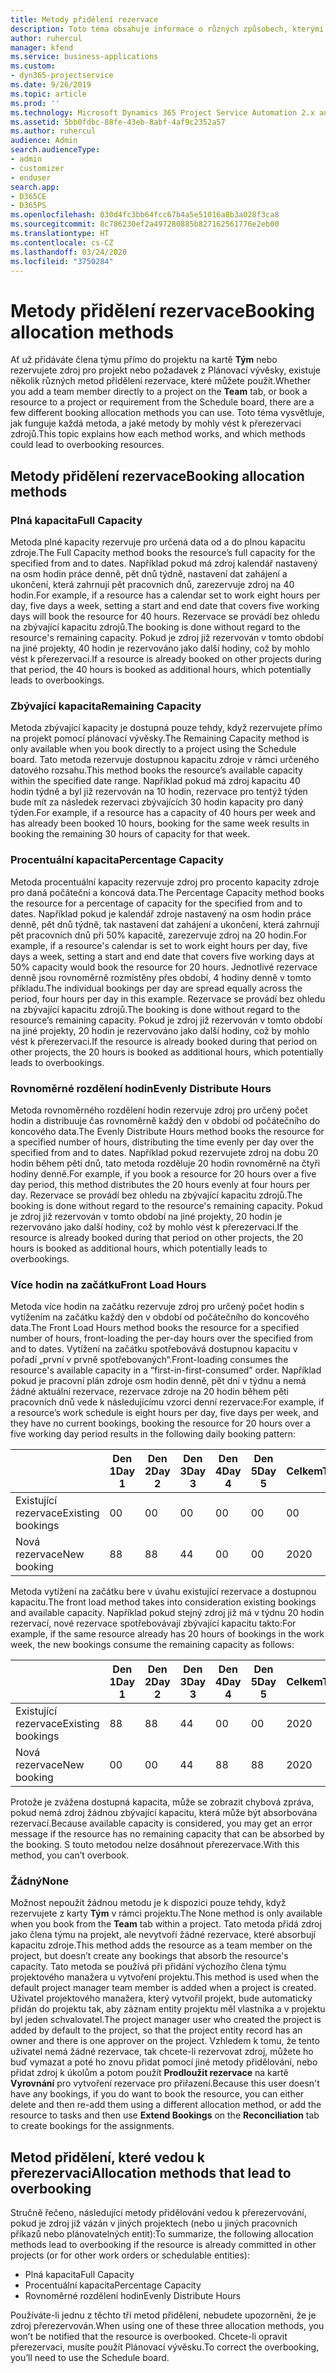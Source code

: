 ```yaml
---
title: Metody přidělení rezervace
description: Toto téma obsahuje informace o různých způsobech, kterými můžete rezervovat přidělení.
author: ruhercul
manager: kfend
ms.service: business-applications
ms.custom:
- dyn365-projectservice
ms.date: 9/26/2019
ms.topic: article
ms.prod: ''
ms.technology: Microsoft Dynamics 365 Project Service Automation 2.x and 3.x
ms.assetid: 5bb0fdbc-88fe-43eb-8abf-4af9c2352a57
ms.author: ruhercul
audience: Admin
search.audienceType:
- admin
- customizer
- enduser
search.app:
- D365CE
- D365PS
ms.openlocfilehash: 030d4fc3bb64fcc67b4a5e51016a8b3a028f3ca8
ms.sourcegitcommit: 8c786230ef2a497280885b827162561776e2eb00
ms.translationtype: HT
ms.contentlocale: cs-CZ
ms.lasthandoff: 03/24/2020
ms.locfileid: "3750284"
---
```

# <a name="booking-allocation-methods"></a><span data-ttu-id="dc541-103">Metody přidělení rezervace</span><span class="sxs-lookup"><span data-stu-id="dc541-103">Booking allocation methods</span></span>

<span data-ttu-id="dc541-104">Ať už přidáváte člena týmu přímo do projektu na kartě **Tým** nebo rezervujete zdroj pro projekt nebo požadavek z Plánovací vývěsky, existuje několik různých metod přidělení rezervace, které můžete použít.</span><span class="sxs-lookup"><span data-stu-id="dc541-104">Whether you add a team member directly to a project on the **Team** tab, or book a resource to a project or requirement from the Schedule board, there are a few different booking allocation methods you can use.</span></span> <span data-ttu-id="dc541-105">Toto téma vysvětluje, jak funguje každá metoda, a jaké metody by mohly vést k přerezervaci zdrojů.</span><span class="sxs-lookup"><span data-stu-id="dc541-105">This topic explains how each method works, and which methods could lead to overbooking resources.</span></span>

## <a name="booking-allocation-methods"></a><span data-ttu-id="dc541-106">Metody přidělení rezervace</span><span class="sxs-lookup"><span data-stu-id="dc541-106">Booking allocation methods</span></span>

### <a name="full-capacity"></a><span data-ttu-id="dc541-107">Plná kapacita</span><span class="sxs-lookup"><span data-stu-id="dc541-107">Full Capacity</span></span> 
<span data-ttu-id="dc541-108">Metoda plné kapacity rezervuje pro určená data od a do plnou kapacitu zdroje.</span><span class="sxs-lookup"><span data-stu-id="dc541-108">The Full Capacity method books the resource’s full capacity for the specified from and to dates.</span></span> <span data-ttu-id="dc541-109">Například pokud má zdroj kalendář nastavený na osm hodin práce denně, pět dnů týdně, nastavení dat zahájení a ukončení, která zahrnují pět pracovních dnů, zarezervuje zdroj na 40 hodin.</span><span class="sxs-lookup"><span data-stu-id="dc541-109">For example, if a resource has a calendar set to work eight hours per day, five days a week, setting a start and end date that covers five working days will book the resource for 40 hours.</span></span> <span data-ttu-id="dc541-110">Rezervace se provádí bez ohledu na zbývající kapacitu zdrojů.</span><span class="sxs-lookup"><span data-stu-id="dc541-110">The booking is done without regard to the resource's remaining capacity.</span></span> <span data-ttu-id="dc541-111">Pokud je zdroj již rezervován v tomto období na jiné projekty, 40 hodin je rezervováno jako další hodiny, což by mohlo vést k přerezervaci.</span><span class="sxs-lookup"><span data-stu-id="dc541-111">If a resource is already booked on other projects during that period, the 40 hours is booked as additional hours, which potentially leads to overbookings.</span></span>

### <a name="remaining-capacity"></a><span data-ttu-id="dc541-112">Zbývající kapacita</span><span class="sxs-lookup"><span data-stu-id="dc541-112">Remaining Capacity</span></span>
<span data-ttu-id="dc541-113">Metoda zbývající kapacity je dostupná pouze tehdy, když rezervujete přímo na projekt pomocí plánovací vývěsky.</span><span class="sxs-lookup"><span data-stu-id="dc541-113">The Remaining Capacity method is only available when you book directly to a project using the Schedule board.</span></span> <span data-ttu-id="dc541-114">Tato metoda rezervuje dostupnou kapacitu zdroje v rámci určeného datového rozsahu.</span><span class="sxs-lookup"><span data-stu-id="dc541-114">This method books the resource’s available capacity within the specified date range.</span></span> <span data-ttu-id="dc541-115">Například pokud má zdroj kapacitu 40 hodin týdně a byl již rezervován na 10 hodin, rezervace pro tentýž týden bude mít za následek rezervaci zbývajících 30 hodin kapacity pro daný týden.</span><span class="sxs-lookup"><span data-stu-id="dc541-115">For example, if a resource has a capacity of 40 hours per week and has already been booked 10 hours, booking for the same week results in booking the remaining 30 hours of capacity for that week.</span></span>

### <a name="percentage-capacity"></a><span data-ttu-id="dc541-116">Procentuální kapacita</span><span class="sxs-lookup"><span data-stu-id="dc541-116">Percentage Capacity</span></span>
<span data-ttu-id="dc541-117">Metoda procentuální kapacity rezervuje zdroj pro procento kapacity zdroje pro daná počáteční a koncová data.</span><span class="sxs-lookup"><span data-stu-id="dc541-117">The Percentage Capacity method books the resource for a percentage of capacity for the specified from and to dates.</span></span> <span data-ttu-id="dc541-118">Například pokud je kalendář zdroje nastavený na osm hodin práce denně, pět dnů týdně, tak nastavení dat zahájení a ukončení, která zahrnují pět pracovních dnů při 50% kapacitě, zarezervuje zdroj na 20 hodin.</span><span class="sxs-lookup"><span data-stu-id="dc541-118">For example, if a resource's calendar is set to work eight hours per day, five days a week, setting a start and end date that covers five working days at 50% capacity would book the resource for 20 hours.</span></span> <span data-ttu-id="dc541-119">Jednotlivé rezervace denně jsou rovnoměrně rozmístěny přes období, 4 hodiny denně v tomto příkladu.</span><span class="sxs-lookup"><span data-stu-id="dc541-119">The individual bookings per day are spread equally across the period, four hours per day in this example.</span></span> <span data-ttu-id="dc541-120">Rezervace se provádí bez ohledu na zbývající kapacitu zdrojů.</span><span class="sxs-lookup"><span data-stu-id="dc541-120">The booking is done without regard to the resource’s remaining capacity.</span></span> <span data-ttu-id="dc541-121">Pokud je zdroj již rezervován v tomto období na jiné projekty, 20 hodin je rezervováno jako další hodiny, což by mohlo vést k přerezervaci.</span><span class="sxs-lookup"><span data-stu-id="dc541-121">If the resource is already booked during that period on other projects, the 20 hours is booked as additional hours, which potentially leads to overbookings.</span></span>

### <a name="evenly-distribute-hours"></a><span data-ttu-id="dc541-122">Rovnoměrné rozdělení hodin</span><span class="sxs-lookup"><span data-stu-id="dc541-122">Evenly Distribute Hours</span></span>
<span data-ttu-id="dc541-123">Metoda rovnoměrného rozdělení hodin rezervuje zdroj pro určený počet hodin a distribuuje čas rovnoměrně každý den v období od počátečního do koncového data.</span><span class="sxs-lookup"><span data-stu-id="dc541-123">The Evenly Distribute Hours method books the resource for a specified number of hours, distributing the time evenly per day over the specified from and to dates.</span></span> <span data-ttu-id="dc541-124">Například pokud rezervujete zdroj na dobu 20 hodin během pěti dnů, tato metoda rozděluje 20 hodin rovnoměrně na čtyři hodiny denně.</span><span class="sxs-lookup"><span data-stu-id="dc541-124">For example, if you book a resource for 20 hours over a five day period, this method distributes the 20 hours evenly at four hours per day.</span></span> <span data-ttu-id="dc541-125">Rezervace se provádí bez ohledu na zbývající kapacitu zdrojů.</span><span class="sxs-lookup"><span data-stu-id="dc541-125">The booking is done without regard to the resource's remaining capacity.</span></span> <span data-ttu-id="dc541-126">Pokud je zdroj již rezervován v tomto období na jiné projekty, 20 hodin je rezervováno jako další hodiny, což by mohlo vést k přerezervaci.</span><span class="sxs-lookup"><span data-stu-id="dc541-126">If the resource is already booked during that period on other projects, the 20 hours is booked as additional hours, which potentially leads to overbookings.</span></span>

### <a name="front-load-hours"></a><span data-ttu-id="dc541-127">Více hodin na začátku</span><span class="sxs-lookup"><span data-stu-id="dc541-127">Front Load Hours</span></span>
<span data-ttu-id="dc541-128">Metoda více hodin na začátku rezervuje zdroj pro určený počet hodin s vytížením na začátku každý den v období od počátečního do koncového data.</span><span class="sxs-lookup"><span data-stu-id="dc541-128">The Front Load Hours method books the resource for a specified number of hours, front-loading the per-day hours over the specified from and to dates.</span></span> <span data-ttu-id="dc541-129">Vytížení na začátku spotřebovává dostupnou kapacitu v pořadí „první v prvně spotřebovaných“.</span><span class="sxs-lookup"><span data-stu-id="dc541-129">Front-loading consumes the resource's available capacity in a “first-in-first-consumed” order.</span></span> <span data-ttu-id="dc541-130">Například pokud je pracovní plán zdroje osm hodin denně, pět dní v týdnu a nemá žádné aktuální rezervace, rezervace zdroje na 20 hodin během pěti pracovních dnů vede k následujícímu vzorci denní rezervace:</span><span class="sxs-lookup"><span data-stu-id="dc541-130">For example, if a resource’s work schedule is eight hours per day, five days per week, and they have no current bookings, booking the resource for 20 hours over a five working day period results in the following daily booking pattern:</span></span> 

|                           |    <span data-ttu-id="dc541-131">Den 1</span><span class="sxs-lookup"><span data-stu-id="dc541-131">Day 1</span></span>    |    <span data-ttu-id="dc541-132">Den 2</span><span class="sxs-lookup"><span data-stu-id="dc541-132">Day 2</span></span>    |    <span data-ttu-id="dc541-133">Den 3</span><span class="sxs-lookup"><span data-stu-id="dc541-133">Day 3</span></span>    |    <span data-ttu-id="dc541-134">Den 4</span><span class="sxs-lookup"><span data-stu-id="dc541-134">Day 4</span></span>    |    <span data-ttu-id="dc541-135">Den 5</span><span class="sxs-lookup"><span data-stu-id="dc541-135">Day 5</span></span>    |    <span data-ttu-id="dc541-136">Celkem</span><span class="sxs-lookup"><span data-stu-id="dc541-136">Total</span></span>    |
|---------------------------|-------------|-------------|-------------|-------------|-------------|-------------|
|    <span data-ttu-id="dc541-137">Existující rezervace</span><span class="sxs-lookup"><span data-stu-id="dc541-137">Existing   bookings</span></span>    |    <span data-ttu-id="dc541-138">0</span><span class="sxs-lookup"><span data-stu-id="dc541-138">0</span></span>        |    <span data-ttu-id="dc541-139">0</span><span class="sxs-lookup"><span data-stu-id="dc541-139">0</span></span>        |    <span data-ttu-id="dc541-140">0</span><span class="sxs-lookup"><span data-stu-id="dc541-140">0</span></span>        |    <span data-ttu-id="dc541-141">0</span><span class="sxs-lookup"><span data-stu-id="dc541-141">0</span></span>        |    <span data-ttu-id="dc541-142">0</span><span class="sxs-lookup"><span data-stu-id="dc541-142">0</span></span>        |    <span data-ttu-id="dc541-143">0</span><span class="sxs-lookup"><span data-stu-id="dc541-143">0</span></span>        |
|    <span data-ttu-id="dc541-144">Nová rezervace</span><span class="sxs-lookup"><span data-stu-id="dc541-144">New   booking</span></span>          |    <span data-ttu-id="dc541-145">8</span><span class="sxs-lookup"><span data-stu-id="dc541-145">8</span></span>        |    <span data-ttu-id="dc541-146">8</span><span class="sxs-lookup"><span data-stu-id="dc541-146">8</span></span>        |    <span data-ttu-id="dc541-147">4</span><span class="sxs-lookup"><span data-stu-id="dc541-147">4</span></span>        |    <span data-ttu-id="dc541-148">0</span><span class="sxs-lookup"><span data-stu-id="dc541-148">0</span></span>        |    <span data-ttu-id="dc541-149">0</span><span class="sxs-lookup"><span data-stu-id="dc541-149">0</span></span>        |    <span data-ttu-id="dc541-150">20</span><span class="sxs-lookup"><span data-stu-id="dc541-150">20</span></span>       |

<span data-ttu-id="dc541-151">Metoda vytížení na začátku bere v úvahu existující rezervace a dostupnou kapacitu.</span><span class="sxs-lookup"><span data-stu-id="dc541-151">The front load method takes into consideration existing bookings and available capacity.</span></span> <span data-ttu-id="dc541-152">Například pokud stejný zdroj již má v týdnu 20 hodin rezervací, nové rezervace spotřebovávají zbývající kapacitu takto:</span><span class="sxs-lookup"><span data-stu-id="dc541-152">For example, if the same resource already has 20 hours of bookings in the work week, the new bookings consume the remaining capacity as follows:</span></span>

|                     | <span data-ttu-id="dc541-153">Den 1</span><span class="sxs-lookup"><span data-stu-id="dc541-153">Day 1</span></span> | <span data-ttu-id="dc541-154">Den 2</span><span class="sxs-lookup"><span data-stu-id="dc541-154">Day 2</span></span> | <span data-ttu-id="dc541-155">Den 3</span><span class="sxs-lookup"><span data-stu-id="dc541-155">Day 3</span></span> | <span data-ttu-id="dc541-156">Den 4</span><span class="sxs-lookup"><span data-stu-id="dc541-156">Day 4</span></span> | <span data-ttu-id="dc541-157">Den 5</span><span class="sxs-lookup"><span data-stu-id="dc541-157">Day 5</span></span> | <span data-ttu-id="dc541-158">Celkem</span><span class="sxs-lookup"><span data-stu-id="dc541-158">Total</span></span> |
|---------------------|-------|-------|-------|-------|-------|-------|
| <span data-ttu-id="dc541-159">Existující rezervace</span><span class="sxs-lookup"><span data-stu-id="dc541-159">Existing   bookings</span></span> | <span data-ttu-id="dc541-160">8</span><span class="sxs-lookup"><span data-stu-id="dc541-160">8</span></span>     | <span data-ttu-id="dc541-161">8</span><span class="sxs-lookup"><span data-stu-id="dc541-161">8</span></span>     | <span data-ttu-id="dc541-162">4</span><span class="sxs-lookup"><span data-stu-id="dc541-162">4</span></span>     | <span data-ttu-id="dc541-163">0</span><span class="sxs-lookup"><span data-stu-id="dc541-163">0</span></span>     | <span data-ttu-id="dc541-164">0</span><span class="sxs-lookup"><span data-stu-id="dc541-164">0</span></span>     | <span data-ttu-id="dc541-165">20</span><span class="sxs-lookup"><span data-stu-id="dc541-165">20</span></span>    |
| <span data-ttu-id="dc541-166">Nová rezervace</span><span class="sxs-lookup"><span data-stu-id="dc541-166">New   booking</span></span>       | <span data-ttu-id="dc541-167">0</span><span class="sxs-lookup"><span data-stu-id="dc541-167">0</span></span>     | <span data-ttu-id="dc541-168">0</span><span class="sxs-lookup"><span data-stu-id="dc541-168">0</span></span>     | <span data-ttu-id="dc541-169">4</span><span class="sxs-lookup"><span data-stu-id="dc541-169">4</span></span>     | <span data-ttu-id="dc541-170">8</span><span class="sxs-lookup"><span data-stu-id="dc541-170">8</span></span>     | <span data-ttu-id="dc541-171">8</span><span class="sxs-lookup"><span data-stu-id="dc541-171">8</span></span>     | <span data-ttu-id="dc541-172">20</span><span class="sxs-lookup"><span data-stu-id="dc541-172">20</span></span>    |

<span data-ttu-id="dc541-173">Protože je zvážena dostupná kapacita, může se zobrazit chybová zpráva, pokud nemá zdroj žádnou zbývající kapacitu, která může být absorbována rezervací.</span><span class="sxs-lookup"><span data-stu-id="dc541-173">Because available capacity is considered, you may get an error message if the resource has no remaining capacity that can be absorbed by the booking.</span></span> <span data-ttu-id="dc541-174">S touto metodou nelze dosáhnout přerezervace.</span><span class="sxs-lookup"><span data-stu-id="dc541-174">With this method, you can’t overbook.</span></span>

### <a name="none"></a><span data-ttu-id="dc541-175">Žádný</span><span class="sxs-lookup"><span data-stu-id="dc541-175">None</span></span>
<span data-ttu-id="dc541-176">Možnost nepoužít žádnou metodu je k dispozici pouze tehdy, když rezervujete z karty **Tým** v rámci projektu.</span><span class="sxs-lookup"><span data-stu-id="dc541-176">The None method is only available when you book from the **Team** tab within a project.</span></span> <span data-ttu-id="dc541-177">Tato metoda přidá zdroj jako člena týmu na projekt, ale nevytvoří žádné rezervace, které absorbují kapacitu zdroje.</span><span class="sxs-lookup"><span data-stu-id="dc541-177">This method adds the resource as a team member on the project, but doesn’t create any bookings that absorb the resource's capacity.</span></span> <span data-ttu-id="dc541-178">Tato metoda se používá při přidání výchozího člena týmu projektového manažera u vytvoření projektu.</span><span class="sxs-lookup"><span data-stu-id="dc541-178">This method is used when the default project manager team member is added when a project is created.</span></span> <span data-ttu-id="dc541-179">Uživatel projektového manažera, který vytvořil projekt, bude automaticky přidán do projektu tak, aby záznam entity projektu měl vlastníka a v projektu byl jeden schvalovatel.</span><span class="sxs-lookup"><span data-stu-id="dc541-179">The project manager user who created the project is added by default to the project, so that the project entity record has an owner and there is one approver on the project.</span></span> <span data-ttu-id="dc541-180">Vzhledem k tomu, že tento uživatel nemá žádné rezervace, tak chcete-li rezervovat zdroj, můžete ho buď vymazat a poté ho znovu přidat pomocí jiné metody přidělování, nebo přidat zdroj k úkolům a potom použít **Prodloužit rezervace** na kartě **Vyrovnání** pro vytvoření rezervace pro přiřazení.</span><span class="sxs-lookup"><span data-stu-id="dc541-180">Because this user doesn't have any bookings, if you do want to book the resource, you can either delete and then re-add them using a different allocation method, or add the resource to tasks and then use **Extend Bookings** on the **Reconciliation** tab to create bookings for the assignments.</span></span>

## <a name="allocation-methods-that-lead-to-overbooking"></a><span data-ttu-id="dc541-181">Metod přidělení, které vedou k přerezervaci</span><span class="sxs-lookup"><span data-stu-id="dc541-181">Allocation methods that lead to overbooking</span></span>
<span data-ttu-id="dc541-182">Stručně řečeno, následující metody přidělování vedou k přerezervování, pokud je zdroj již vázán v jiných projektech (nebo u jiných pracovních příkazů nebo plánovatelných entit):</span><span class="sxs-lookup"><span data-stu-id="dc541-182">To summarize, the following allocation methods lead to overbooking if the resource is already committed in other projects (or for other work orders or schedulable entities):</span></span>

- <span data-ttu-id="dc541-183">Plná kapacita</span><span class="sxs-lookup"><span data-stu-id="dc541-183">Full Capacity</span></span>
- <span data-ttu-id="dc541-184">Procentuální kapacita</span><span class="sxs-lookup"><span data-stu-id="dc541-184">Percentage Capacity</span></span>
- <span data-ttu-id="dc541-185">Rovnoměrné rozdělení hodin</span><span class="sxs-lookup"><span data-stu-id="dc541-185">Evenly Distribute Hours</span></span>

<span data-ttu-id="dc541-186">Používáte-li jednu z těchto tří metod přidělení, nebudete upozorněni, že je zdroj přerezervován.</span><span class="sxs-lookup"><span data-stu-id="dc541-186">When using one of these three allocation methods, you won’t be notified that the resource is overbooked.</span></span> <span data-ttu-id="dc541-187">Chcete-li opravit přerezervaci, musíte použít Plánovací vývěsku.</span><span class="sxs-lookup"><span data-stu-id="dc541-187">To correct the overbooking, you’ll need to use the Schedule board.</span></span>
